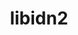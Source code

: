 ---
title: "libidn2"
layout: cache
categories: [package, v0.18.1]
meta: {"versions": ["2.3.0"], "compilers": ["gcc@=7.5.0"], "oss": ["ubuntu18.04"], "platforms": ["linux"], "targets": ["x86_64"], "stacks": ["build_systems", "e4s", "root"], "num_specs": 1, "num_specs_by_stack": {"e4s": 1, "build_systems": 1, "root": 1}}
spec_details: [{"hash": "2ggjkt3jipnybyjjqna6obqi36etx7hg", "compiler": "gcc@=7.5.0", "versions": ["2.3.0"], "os": "ubuntu18.04", "platform": "linux", "target": "x86_64", "variants": [], "stacks": ["e4s", "build_systems", "root"], "size": "-", "tarball": "https://binaries.spack.io/v0.18.1/build_cache/linux-ubuntu18.04-x86_64/gcc-7.5.0/libidn2-2.3.0/linux-ubuntu18.04-x86_64-gcc-7.5.0-libidn2-2.3.0-2ggjkt3jipnybyjjqna6obqi36etx7hg.spack"}]
---